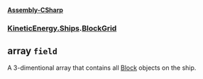 #### [Assembly-CSharp](./Assembly-CSharp.md 'Assembly-CSharp')
### [KineticEnergy.Ships](./Assembly-CSharp.md#KineticEnergy-Ships 'KineticEnergy.Ships').[BlockGrid](./KineticEnergy-Ships-BlockGrid.md 'KineticEnergy.Ships.BlockGrid')
## array `field`
A 3-dimentional array that contains all [Block](./KineticEnergy-Ships-Blocks-Block.md 'KineticEnergy.Ships.Blocks.Block') objects on the ship.
